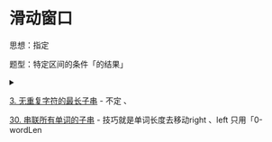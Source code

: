 # 滑动窗口

思想：指定

题型：特定区间的条件「的结果」

<details class="lake-collapse"><summary id="u66a75755"></summary><pre data-language="java" id="bOFgU" class="ne-codeblock language-java" style="border: 1px solid #e8e8e8; border-radius: 2px; background: #f9f9f9; padding: 16px; font-size: 13px; color: #595959"><code>public trick{
    //add right可能先判断条件：你在添加字符到窗口后立即检查 window.contains(c)，这永远为 true LC-3
}

public demoNoLen{
    //记录窗口数据 【window = new HashMap&lt;&gt;();
    //l r指针
    //答案记录
    while (right &lt; 边界) {//防止r越界
        //扩大窗口：加入 right
        //更新窗口内条件值
        add right 【可能之后】
        //窗口是否满足 ： 从l开remove
        while（condition) {// 不满足 or 满足 条件要收缩
            remove l
            l++
            //209. 长度最小的子数组 就要在while记录答案
        }
        // 更新答案【这就满足了、可能在窗口】

    }
    return res;
}

public demoKLen{
    //记录窗口数据 【window = new HashMap&lt;&gt;();
    //l r指针
    //答案记录
    while (right &lt; 边界) {//防止r越界
        //扩大窗口：加入 right
        //更新窗口内条件值
        
        //窗口是否满足 &amp;&amp; 长度是否满足 ： 从l开remove
        while (right - left + 1 &gt;= window_size ｜｜ conditions) {// 不满足条件要收缩
           
        }
        // 更新答案【这就满足了】
    
    } 
    return res;
}</code></pre></details>



[3. 无重复字符的最长子串](https://leetcode.cn/problems/longest-substring-without-repeating-characters/) - 不定 、



[30. 串联所有单词的子串](https://leetcode.cn/problems/substring-with-concatenation-of-all-words/) - 技巧就是单词长度去移动right 、left 只用「0-wordLen
